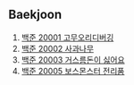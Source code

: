 ## Baekjoon

1. [백준 20001 고무오리디버깅](https://github.com/sangwoo0727/MyCoding/blob/master/Stack/BOJ20001_%EA%B3%A0%EB%AC%B4%EC%98%A4%EB%A6%AC%EB%94%94%EB%B2%84%EA%B9%85.java)
2. [백준 20002 사과나무](https://github.com/sangwoo0727/MyCoding/blob/master/DynamicProgramming/BOJ20002_%EC%82%AC%EA%B3%BC%EB%82%98%EB%AC%B4.java)
3. [백준 20003 거스름돈이 싫어요](https://github.com/sangwoo0727/MyCoding/blob/master/Math/BOJ20003_%EA%B1%B0%EC%8A%A4%EB%A6%84%EB%8F%88%EC%9D%B4%EC%8B%AB%EC%96%B4%EC%9A%94.java)
4. [백준 20005 보스몬스터 전리품](https://github.com/sangwoo0727/MyCoding/blob/master/DFS_BFS/BOJ20005_%EB%B3%B4%EC%8A%A4%EB%AA%AC%EC%8A%A4%ED%84%B0%EC%A0%84%EB%A6%AC%ED%92%88s2.java)
